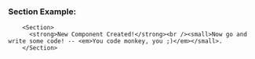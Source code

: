 ### Section Example:

```example
    <Section>
      <strong>New Component Created!</strong><br /><small>Now go and write some code! -- <em>You code monkey, you ;)</em></small>.
    </Section>
```
